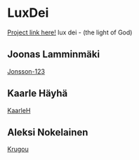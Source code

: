 # LuxDei

[Project link here!](https://jakfilms.northeurope.cloudapp.azure.com/)
lux dei - (the light of God)

## Joonas Lamminmäki

[Jonsson-123](https://github.com/Jonsson-123)

## Kaarle Häyhä

[KaarleH](https://github.com/KaarleH)

## Aleksi Nokelainen

[Krugou](https://github.com/Krugou)
